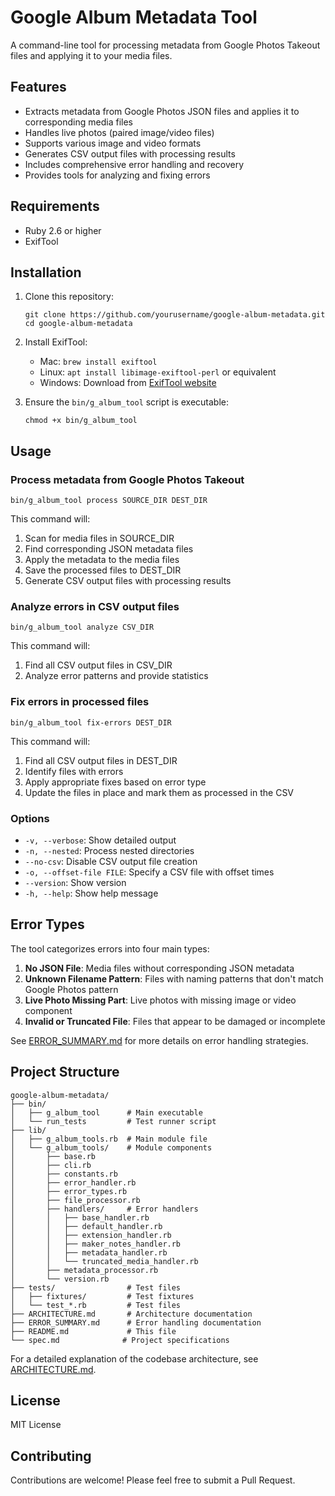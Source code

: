 # Google Album Metadata Tool

A command-line tool for processing metadata from Google Photos Takeout files and applying it to your media files.

## Features

- Extracts metadata from Google Photos JSON files and applies it to corresponding media files
- Handles live photos (paired image/video files)
- Supports various image and video formats
- Generates CSV output files with processing results
- Includes comprehensive error handling and recovery
- Provides tools for analyzing and fixing errors

## Requirements

- Ruby 2.6 or higher
- ExifTool

## Installation

1. Clone this repository:
   ```
   git clone https://github.com/yourusername/google-album-metadata.git
   cd google-album-metadata
   ```

2. Install ExifTool:
   - Mac: `brew install exiftool`
   - Linux: `apt install libimage-exiftool-perl` or equivalent
   - Windows: Download from [ExifTool website](https://exiftool.org/)

3. Ensure the `bin/g_album_tool` script is executable:
   ```
   chmod +x bin/g_album_tool
   ```

## Usage

### Process metadata from Google Photos Takeout

```
bin/g_album_tool process SOURCE_DIR DEST_DIR
```

This command will:
1. Scan for media files in SOURCE_DIR
2. Find corresponding JSON metadata files
3. Apply the metadata to the media files
4. Save the processed files to DEST_DIR
5. Generate CSV output files with processing results

### Analyze errors in CSV output files

```
bin/g_album_tool analyze CSV_DIR
```

This command will:
1. Find all CSV output files in CSV_DIR
2. Analyze error patterns and provide statistics

### Fix errors in processed files

```
bin/g_album_tool fix-errors DEST_DIR
```

This command will:
1. Find all CSV output files in DEST_DIR
2. Identify files with errors
3. Apply appropriate fixes based on error type
4. Update the files in place and mark them as processed in the CSV

### Options

- `-v, --verbose`: Show detailed output
- `-n, --nested`: Process nested directories
- `--no-csv`: Disable CSV output file creation
- `-o, --offset-file FILE`: Specify a CSV file with offset times
- `--version`: Show version
- `-h, --help`: Show help message

## Error Types

The tool categorizes errors into four main types:

1. **No JSON File**: Media files without corresponding JSON metadata
2. **Unknown Filename Pattern**: Files with naming patterns that don't match Google Photos pattern
3. **Live Photo Missing Part**: Live photos with missing image or video component
4. **Invalid or Truncated File**: Files that appear to be damaged or incomplete

See [ERROR_SUMMARY.md](ERROR_SUMMARY.md) for more details on error handling strategies.

## Project Structure

```
google-album-metadata/
├── bin/
│   ├── g_album_tool      # Main executable
│   └── run_tests         # Test runner script
├── lib/
│   ├── g_album_tools.rb  # Main module file
│   └── g_album_tools/    # Module components
│       ├── base.rb
│       ├── cli.rb
│       ├── constants.rb
│       ├── error_handler.rb
│       ├── error_types.rb
│       ├── file_processor.rb
│       ├── handlers/     # Error handlers
│       │   ├── base_handler.rb
│       │   ├── default_handler.rb
│       │   ├── extension_handler.rb
│       │   ├── maker_notes_handler.rb
│       │   ├── metadata_handler.rb
│       │   └── truncated_media_handler.rb
│       ├── metadata_processor.rb
│       └── version.rb
├── tests/                # Test files
│   ├── fixtures/         # Test fixtures
│   └── test_*.rb         # Test files
├── ARCHITECTURE.md       # Architecture documentation
├── ERROR_SUMMARY.md      # Error handling documentation
├── README.md             # This file
└── spec.md              # Project specifications
```

For a detailed explanation of the codebase architecture, see [ARCHITECTURE.md](ARCHITECTURE.md).

## License

MIT License

## Contributing

Contributions are welcome! Please feel free to submit a Pull Request.
